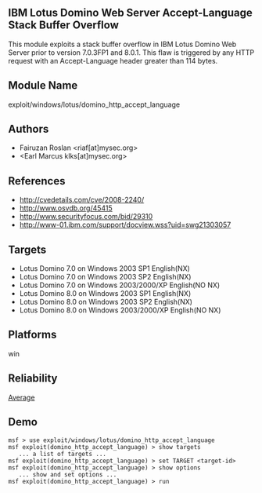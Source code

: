 ## IBM Lotus Domino Web Server Accept-Language Stack Buffer Overflow

This module exploits a stack buffer overflow in IBM Lotus 
Domino Web Server prior to version 7.0.3FP1 and 8.0.1. This 
flaw is triggered by any HTTP request with an 
Accept-Language header greater than 114 bytes.


## Module Name
exploit/windows/lotus/domino_http_accept_language

## Authors
* Fairuzan Roslan <riaf[at]mysec.org>
* <Earl Marcus klks[at]mysec.org>


## References
* http://cvedetails.com/cve/2008-2240/
* http://www.osvdb.org/45415
* http://www.securityfocus.com/bid/29310
* http://www-01.ibm.com/support/docview.wss?uid=swg21303057



## Targets
* Lotus Domino 7.0 on Windows 2003 SP1 English(NX)
* Lotus Domino 7.0 on Windows 2003 SP2 English(NX)
* Lotus Domino 7.0 on Windows 2003/2000/XP English(NO NX)
* Lotus Domino 8.0 on Windows 2003 SP1 English(NX)
* Lotus Domino 8.0 on Windows 2003 SP2 English(NX)
* Lotus Domino 8.0 on Windows 2003/2000/XP English(NO NX)


## Platforms
win

## Reliability
[Average](https://github.com/rapid7/metasploit-framework/wiki/Exploit-Ranking)

## Demo

```
msf > use exploit/windows/lotus/domino_http_accept_language
msf exploit(domino_http_accept_language) > show targets
   ... a list of targets ...
msf exploit(domino_http_accept_language) > set TARGET <target-id>
msf exploit(domino_http_accept_language) > show options
   ... show and set options ...
msf exploit(domino_http_accept_language) > run
```
    
    
